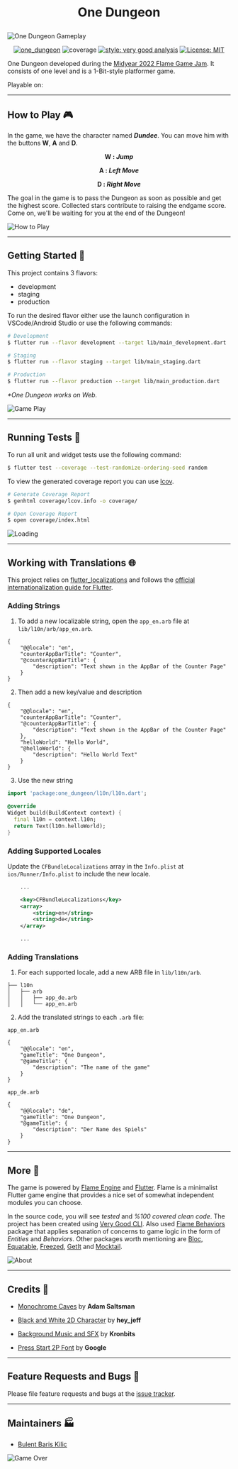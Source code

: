 # <p align="center">One Dungeon</p>

![One Dungeon Gameplay][header_gif]

<center>

[![one_dungeon][build_status_badge]][workflow_link]
![coverage][coverage_badge]
[![style: very good analysis][very_good_analysis_badge]][very_good_analysis_link]
[![License: MIT][license_badge]][license_link]

</center>

One Dungeon developed during the [Midyear 2022 Flame Game Jam][flame_game_jam_link]. It consists of one level and is a 1-Bit-style platformer game.

Playable on: 

---

## How to Play 🎮

In the game, we have the character named _**Dundee**_. You can move him with the buttons **W**, **A** and **D**.

**<p align="center">W : _Jump_</p>**

**<p align="center">A : _Left Move_</p>**

**<p align="center">D : _Right Move_</p>**

The goal in the game is to pass the Dungeon as soon as possible and get the highest score. Collected stars contribute to raising the endgame score. Come on, we'll be waiting for you at the end of the Dungeon!

![How to Play][how_to_play_png]

---

## Getting Started 🚀

This project contains 3 flavors:

- development
- staging
- production

To run the desired flavor either use the launch configuration in VSCode/Android Studio or use the following commands:

```sh
# Development
$ flutter run --flavor development --target lib/main_development.dart

# Staging
$ flutter run --flavor staging --target lib/main_staging.dart

# Production
$ flutter run --flavor production --target lib/main_production.dart
```

_\*One Dungeon works on Web._

![Game Play][game_play_gif]

---

## Running Tests 🧪

To run all unit and widget tests use the following command:

```sh
$ flutter test --coverage --test-randomize-ordering-seed random
```

To view the generated coverage report you can use [lcov](https://github.com/linux-test-project/lcov).

```sh
# Generate Coverage Report
$ genhtml coverage/lcov.info -o coverage/

# Open Coverage Report
$ open coverage/index.html
```

![Loading][loading_gif]

---

## Working with Translations 🌐

This project relies on [flutter_localizations][flutter_localizations_link] and follows the [official internationalization guide for Flutter][internationalization_link].

### Adding Strings

1. To add a new localizable string, open the `app_en.arb` file at `lib/l10n/arb/app_en.arb`.

```arb
{
    "@@locale": "en",
    "counterAppBarTitle": "Counter",
    "@counterAppBarTitle": {
        "description": "Text shown in the AppBar of the Counter Page"
    }
}
```

2. Then add a new key/value and description

```arb
{
    "@@locale": "en",
    "counterAppBarTitle": "Counter",
    "@counterAppBarTitle": {
        "description": "Text shown in the AppBar of the Counter Page"
    },
    "helloWorld": "Hello World",
    "@helloWorld": {
        "description": "Hello World Text"
    }
}
```

3. Use the new string

```dart
import 'package:one_dungeon/l10n/l10n.dart';

@override
Widget build(BuildContext context) {
  final l10n = context.l10n;
  return Text(l10n.helloWorld);
}
```

### Adding Supported Locales

Update the `CFBundleLocalizations` array in the `Info.plist` at `ios/Runner/Info.plist` to include the new locale.

```xml
    ...

    <key>CFBundleLocalizations</key>
	<array>
		<string>en</string>
		<string>de</string>
	</array>

    ...
```

### Adding Translations

1. For each supported locale, add a new ARB file in `lib/l10n/arb`.

```
├── l10n
│   ├── arb
│   │   ├── app_de.arb
│   │   └── app_en.arb
```

2. Add the translated strings to each `.arb` file:

`app_en.arb`

```arb
{
    "@@locale": "en",
    "gameTitle": "One Dungeon",
    "@gameTitle": {
        "description": "The name of the game"
    }
}
```

`app_de.arb`

```arb
{
    "@@locale": "de",
    "gameTitle": "One Dungeon",
    "@gameTitle": {
        "description": "Der Name des Spiels"
    }
}
```

---

## More 📌

The game is powered by [Flame Engine][flame_engine_link] and [Flutter][flutter_link]. Flame is a minimalist Flutter game engine that provides a nice set of somewhat independent modules you can choose.

In the source code, you will see _tested_ and _%100 covered clean code_. The project has been created using [Very Good CLI][very_good_cli_link]. Also used [Flame Behaviors][flame_behaviors_link] package that applies separation of concerns to game logic in the form of _Entities_ and _Behaviors_. Other packages worth mentioning are [Bloc][bloc_link], [Equatable][equatable_link], [Freezed][freezed_link], [GetIt][get_it_link] and [Mocktail][mocktail_link].

![About][about_png]

---

## Credits 🌹

- [Monochrome Caves][monochrome_caves_link] by **Adam Saltsman**

- [Black and White 2D Character][black_and_white_character_link] by **hey_jeff**

- [Background Music and SFX][free_sfx_link] by **Kronbits**

- [Press Start 2P Font][press_start_2p_link] by **Google**

---

## Feature Requests and Bugs 🐛

Please file feature requests and bugs at the [issue tracker][issues_link].

---
## Maintainers 🏭

- [Bulent Baris Kilic][bbk_github_link]

![Game Over][game_over_png]

[coverage_badge]: coverage_badge.svg
[flutter_localizations_link]: https://api.flutter.dev/flutter/flutter_localizations/flutter_localizations-library.html
[internationalization_link]: https://flutter.dev/docs/development/accessibility-and-localization/internationalization
[license_badge]: https://img.shields.io/badge/license-MIT-blue.svg
[license_link]: https://opensource.org/licenses/MIT
[very_good_analysis_badge]: https://img.shields.io/badge/style-very_good_analysis-B22C89.svg
[very_good_analysis_link]: https://pub.dev/packages/very_good_analysis
[very_good_cli_link]: https://github.com/VeryGoodOpenSource/very_good_cli
[build_status_badge]: https://github.com/BBarisKilic/One-Dungeon/actions/workflows/main.yaml/badge.svg
[workflow_link]: https://github.com/BBarisKilic/One-Dungeon/actions/workflows/main.yaml
[header_gif]: art/gameplay_2.gif
[how_to_play_png]: art/how_to_play.png
[game_play_gif]: art/gameplay_1.gif
[loading_gif]: art/loading_page_and_menu.gif
[about_png]: art/about.png
[game_over_png]: art/game_over.png
[flame_game_jam_link]: https://itch.io/jam/2nd-flame-game-jam
[flame_engine_link]: https://flame-engine.org
[flutter_link]: https://flutter.dev
[flame_behaviors_link]: https://github.com/VeryGoodOpenSource/flame_behaviors
[bloc_link]: https://github.com/felangel/bloc/tree/master/packages/bloc
[equatable_link]: https://github.com/felangel/equatable
[freezed_link]: https://github.com/rrousselGit/freezed
[get_it_link]:https://github.com/fluttercommunity/get_it
[mocktail_link]: https://github.com/felangel/mocktail
[monochrome_caves_link]: https://adamatomic.itch.io/mc-caves
[black_and_white_character_link]: https://hey-jeff.itch.io/black-and-white-character
[free_sfx_link]: https://kronbits.itch.io/freesfx
[press_start_2p_link]: https://fonts.google.com/specimen/Press+Start+2P
[issues_link]: https://github.com/BBarisKilic/One-Dungeon/issues
[bbk_github_link]: https://github.com/BBarisKilic